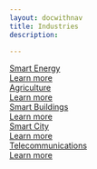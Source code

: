 ```yaml
---
layout: docwithnav
title: Industries
description: 

---
```


<div class="cards">
    <a href="/industries/smart-energy/" class="accent card">
        <div class="card-title">
            <span class="title-text">Smart Energy</span>
        </div>
        <div class="card-img smart-energy-bg"></div>
        <div class="card-description">
            Learn more
        </div>
    </a>
    <a href="/industries/agriculture/" class="accent card">
        <div class="card-title">
            <span class="title-text">Agriculture</span>
        </div>
        <div class="card-img agriculture-bg"></div>
        <div class="card-description">  
            Learn more
        </div>        
    </a>
    <a href="/industries/smart-buildings/" class="accent card">            
        <div class="card-title">
            <span class="title-text">Smart Buildings</span>
        </div>
        <div class="card-img smart-building-bg"></div>
        <div class="card-description">
            Learn more
        </div>        
    </a>
    <a href="/industries/smart-city/" class="accent card">            
        <div class="card-title">
            <span class="title-text">Smart City</span>
        </div>
        <div class="card-img smart-city-bg"></div>
        <div class="card-description">
            Learn more
        </div>        
    </a>
    <a href="/industries/telecom/" class="accent card">            
        <div class="card-title">
            <span class="title-text">Telecommunications</span>
        </div>
        <div class="card-img fleet-tracking-bg"></div>
        <div class="card-description">
            Learn more
        </div>        
    </a>
</div>

